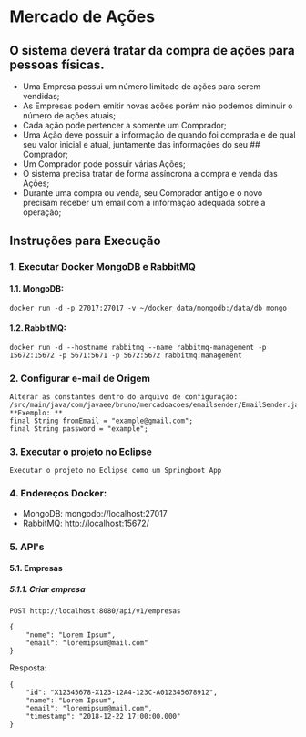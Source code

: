 # Mercado de Ações

## O sistema deverá tratar da compra de ações para pessoas físicas.
- Uma Empresa possui um número limitado de ações para serem vendidas;
- As Empresas podem emitir novas ações porém não podemos diminuir o número de ações atuais;
- Cada ação pode pertencer a somente um Comprador;
- Uma Ação deve possuir a informação de quando foi comprada e de qual seu valor inicial e atual, juntamente das informações do seu ## Comprador;
- Um Comprador pode possuir várias Ações;
- O sistema precisa tratar de forma assíncrona a compra e venda das Ações;
- Durante uma compra ou venda, seu Comprador antigo e o novo precisam receber um email com a informação adequada sobre a operação;

## Instruções para Execução

### 1. Executar Docker MongoDB e RabbitMQ
#### 1.1. MongoDB:
```
docker run -d -p 27017:27017 -v ~/docker_data/mongodb:/data/db mongo
```

#### 1.2. RabbitMQ:
```
docker run -d --hostname rabbitmq --name rabbitmq-management -p 15672:15672 -p 5671:5671 -p 5672:5672 rabbitmq:management
```

### 2. Configurar e-mail de Origem
```
Alterar as constantes dentro do arquivo de configuração: /src/main/java/com/javaee/bruno/mercadoacoes/emailsender/EmailSender.java **Exemplo: **
final String fromEmail = "example@gmail.com";
final String password = "example";
```

### 3. Executar o projeto no Eclipse
```
Executar o projeto no Eclipse como um Springboot App
```
### 4. Endereços Docker:
* MongoDB: mongodb://localhost:27017
* RabbitMQ: http://localhost:15672/

### 5. API's
#### 5.1. Empresas
##### 5.1.1. Criar empresa
```
POST http://localhost:8080/api/v1/empresas
```

```
{
	"nome": "Lorem Ipsum",
	"email": "loremipsum@mail.com"
}
```

Resposta:
```
{
    "id": "X12345678-X123-12A4-123C-A012345678912",
    "name": "Lorem Ipsum",
    "email": "loremipsum@mail.com",
    "timestamp": "2018-12-22 17:00:00.000"
}
```
